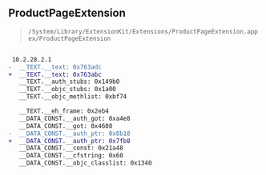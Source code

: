 ## ProductPageExtension

> `/System/Library/ExtensionKit/Extensions/ProductPageExtension.appex/ProductPageExtension`

```diff

 10.2.28.2.1
-  __TEXT.__text: 0x763adc
+  __TEXT.__text: 0x763abc
   __TEXT.__auth_stubs: 0x149b0
   __TEXT.__objc_stubs: 0x1a00
   __TEXT.__objc_methlist: 0xbf74

   __TEXT.__eh_frame: 0x2eb4
   __DATA_CONST.__auth_got: 0xa4e8
   __DATA_CONST.__got: 0x4608
-  __DATA_CONST.__auth_ptr: 0x8b18
+  __DATA_CONST.__auth_ptr: 0x7fb8
   __DATA_CONST.__const: 0x21a48
   __DATA_CONST.__cfstring: 0x60
   __DATA_CONST.__objc_classlist: 0x1340

```
